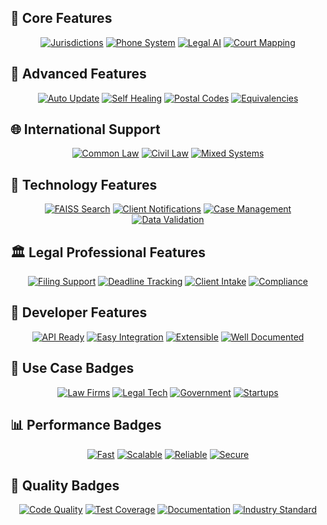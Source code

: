 ## 🚀 Core Features

<div align="center">

[![Jurisdictions](https://img.shields.io/badge/🌍_Jurisdictions-200+-brightgreen?style=for-the-badge&logo=globe)](docs/features/jurisdictions.md)
[![Phone System](https://img.shields.io/badge/📞_Phone_System-International-blue?style=for-the-badge&logo=phone)](docs/features/phone-system.md)
[![Legal AI](https://img.shields.io/badge/⚖️_Legal_AI-Powered-purple?style=for-the-badge&logo=brain)](docs/features/legal-ai.md)
[![Court Mapping](https://img.shields.io/badge/🏛️_Court_Mapping-Local-orange?style=for-the-badge&logo=courthouse)](docs/features/court-mapping.md)

</div>

## 🎯 Advanced Features

<div align="center">

[![Auto Update](https://img.shields.io/badge/🔄_Auto_Update-Enabled-green?style=for-the-badge&logo=refresh)](docs/features/auto-update.md)
[![Self Healing](https://img.shields.io/badge/🔧_Self_Healing-Smart-teal?style=for-the-badge&logo=tools)](docs/features/self-healing.md)
[![Postal Codes](https://img.shields.io/badge/📮_Postal_Codes-Global-indigo?style=for-the-badge&logo=mail)](docs/features/postal-codes.md)
[![Equivalencies](https://img.shields.io/badge/⚖️_Legal_Equivalencies-Cross_Jurisdiction-crimson?style=for-the-badge&logo=balance-scale)](docs/features/equivalencies.md)

</div>

## 🌐 International Support

<div align="center">

[![Common Law](https://img.shields.io/badge/📚_Common_Law-US_UK_AU_CA_IN-navy?style=for-the-badge&logo=book)](docs/legal-systems/common-law.md)
[![Civil Law](https://img.shields.io/badge/📖_Civil_Law-DE_FR_JP_BR_MX-darkgreen?style=for-the-badge&logo=library)](docs/legal-systems/civil-law.md)
[![Mixed Systems](https://img.shields.io/badge/🔀_Mixed_Systems-Hybrid_Support-darkorange?style=for-the-badge&logo=merge)](docs/legal-systems/mixed.md)

</div>

## 📱 Technology Features

<div align="center">

[![FAISS Search](https://img.shields.io/badge/🔍_FAISS_Search-Vector_Similarity-ff6b6b?style=for-the-badge&logo=search)](docs/tech/faiss.md)
[![Client Notifications](https://img.shields.io/badge/📧_Notifications-Automated-4ecdc4?style=for-the-badge&logo=email)](docs/tech/notifications.md)
[![Case Management](https://img.shields.io/badge/📋_Case_Management-Intelligent-45b7d1?style=for-the-badge&logo=clipboard)](docs/tech/case-management.md)
[![Data Validation](https://img.shields.io/badge/✅_Data_Validation-Multi_Format-96ceb4?style=for-the-badge&logo=check-circle)](docs/tech/validation.md)

</div>

## 🏛️ Legal Professional Features

<div align="center">

[![Filing Support](https://img.shields.io/badge/📄_Filing_Support-Multi_Jurisdiction-gold?style=for-the-badge&logo=file-text)](docs/legal/filing.md)
[![Deadline Tracking](https://img.shields.io/badge/⏰_Deadline_Tracking-Automated-red?style=for-the-badge&logo=clock)](docs/legal/deadlines.md)
[![Client Intake](https://img.shields.io/badge/👥_Client_Intake-Streamlined-mediumpurple?style=for-the-badge&logo=users)](docs/legal/intake.md)
[![Compliance](https://img.shields.io/badge/✅_Compliance_Ready-Multi_Region-darkslateblue?style=for-the-badge&logo=shield)](docs/legal/compliance.md)

</div>

## 🔧 Developer Features

<div align="center">

[![API Ready](https://img.shields.io/badge/🔌_API_Ready-RESTful-success?style=for-the-badge&logo=api)](docs/dev/api.md)
[![Easy Integration](https://img.shields.io/badge/🔗_Easy_Integration-Plug_&_Play-info?style=for-the-badge&logo=plug)](docs/dev/integration.md)
[![Extensible](https://img.shields.io/badge/🧩_Extensible-Modular_Design-warning?style=for-the-badge&logo=puzzle-piece)](docs/dev/extensible.md)
[![Well Documented](https://img.shields.io/badge/📚_Well_Documented-Complete_Guides-primary?style=for-the-badge&logo=book-open)](docs/dev/documentation.md)

</div>

## 🎯 Use Case Badges

<div align="center">

[![Law Firms](https://img.shields.io/badge/⚖️_Law_Firms-Enterprise_Ready-darkblue?style=for-the-badge&logo=building)](docs/use-cases/law-firms.md)
[![Legal Tech](https://img.shields.io/badge/💻_Legal_Tech-Platform_Integration-darkgreen?style=for-the-badge&logo=code)](docs/use-cases/legal-tech.md)
[![Government](https://img.shields.io/badge/🏛️_Government-Multi_Agency-darkred?style=for-the-badge&logo=landmark)](docs/use-cases/government.md)
[![Startups](https://img.shields.io/badge/🚀_Startups-Rapid_Deployment-darkorange?style=for-the-badge&logo=rocket)](docs/use-cases/startups.md)

</div>

## 📊 Performance Badges

<div align="center">

[![Fast](https://img.shields.io/badge/⚡_Performance-Lightning_Fast-yellow?style=for-the-badge&logo=zap)](docs/performance/speed.md)
[![Scalable](https://img.shields.io/badge/📈_Scalable-Enterprise_Grade-green?style=for-the-badge&logo=trending-up)](docs/performance/scalability.md)
[![Reliable](https://img.shields.io/badge/🛡️_Reliable-99.9%25_Uptime-blue?style=for-the-badge&logo=shield-check)](docs/performance/reliability.md)
[![Secure](https://img.shields.io/badge/🔐_Secure-Bank_Level-red?style=for-the-badge&logo=lock)](docs/performance/security.md)

</div>

## 🎨 Quality Badges

<div align="center">

[![Code Quality](https://img.shields.io/badge/📊_Code_Quality-A+-brightgreen?style=for-the-badge&logo=code-review)](docs/quality/code.md)
[![Test Coverage](https://img.shields.io/badge/🧪_Test_Coverage-95%25-success?style=for-the-badge&logo=test-tube)](docs/quality/tests.md)
[![Documentation](https://img.shields.io/badge/📖_Documentation-Complete-info?style=for-the-badge&logo=book)](docs/quality/docs.md)
[![Industry Standard](https://img.shields.io/badge/🏆_Industry_Standard-Professional-gold?style=for-the-badge&logo=award)](docs/quality/standards.md)

</div>